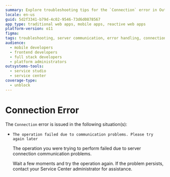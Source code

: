 ```yaml
---
summary: Explore troubleshooting tips for the `Connection` error in OutSystems 11 (O11) related to server communication issues.
locale: en-us
guid: 5d2f3341-b79d-4c02-9546-73d6d0878567
app_type: traditional web apps, mobile apps, reactive web apps
platform-version: o11
figma:
tags: troubleshooting, server communication, error handling, connection issues, application development
audience:
  - mobile developers
  - frontend developers
  - full stack developers
  - platform administrators
outsystems-tools:
  - service studio
  - service center
coverage-type:
  - unblock
---
```


# Connection Error

The `Connection` error is issued in the following situation(s):

* `The operation failed due to communication problems. Please try again later`
  
    The operation you were trying to perform failed due to server connection communication problems.

    Wait a few moments and try the operation again. If the problem persists, contact your Service Center administrator for assistance.
